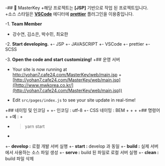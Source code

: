 -## 🚀 MasterKey
+해당 프로젝트는 **[JSP]** 기반으로 작업 된 프로젝트입니다.  
+소스 스타일은 **[VSCode](https://code.visualstudio.com/)** 에디터에 **[prettier](https://marketplace.visualstudio.com/items?itemName=esbenp.prettier-vscode)** 플러그인을 이용중입니다.
 
-1.  **Team Member**
 
-    강수연, 김소은, 박수민, 최요한
 
 
-2.  **Start developing.**
+- JSP
+- JAVASCRIPT
+- VSCode
+- prettier
+- SCSS
 
-3.  **Open the code and start customizing!**
+## 운영 서버
 
-    Your site is now running at http://yohan7.cafe24.com/MasterKey/web/main.jsp
+[http://yohan7.cafe24.com/MasterKey/web/main.jsp]([http://www.mwkorea.co.kr/](http://yohan7.cafe24.com/MasterKey/web/main.jsp))
 
-    Edit `src/pages/index.js` to see your site update in real-time!
 
+## 네이밍 및 인코딩
+
+- 인코딩 : utf-8
+- CSS 네이밍 : BEM
+
+
+
+## 명령어
+
+예 :
+
+    > yarn start
+
+- **develop :** 로컬 개발 서버 실행
+- **start :** develop 과 동일
+- **build :** 실제 서버에서 사용하는 소스 파일 생성
+- **serve :** build 된 파일로 로컬 서버 실행
+- **clean :** build 파일 삭제


